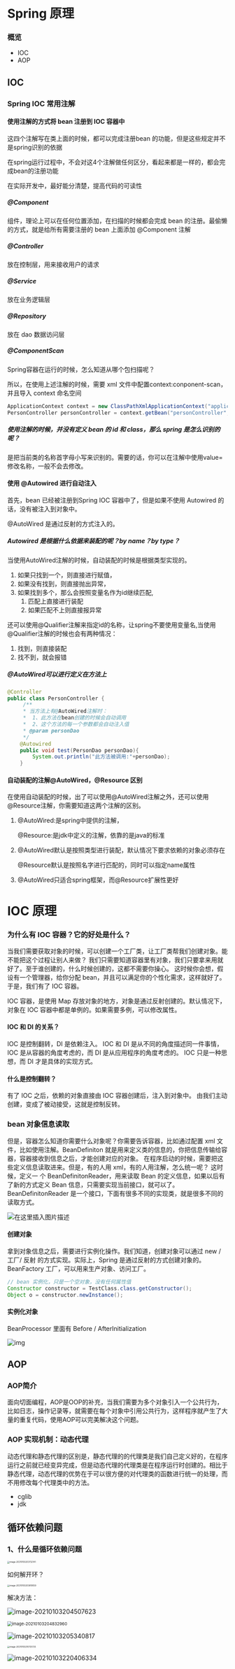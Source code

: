 # Spring 原理

### 概览

- IOC
- AOP



## IOC

### Spring IOC 常用注解

#### 使用注解的方式将 bean 注册到 IOC 容器中

这四个注解写在类上面的时候，都可以完成注册bean 的功能，但是这些规定并不是spring识别的依据

在spring运行过程中，不会对这4个注解做任何区分，看起来都是一样的，都会完成bean的注册功能

在实际开发中，最好能分清楚，提高代码的可读性

##### @Component

组件，理论上可以在任何位置添加，在扫描的时候都会完成 bean 的注册。最偷懒的方式，就是给所有需要注册的 bean 上面添加 @Component 注解

##### @Controller

放在控制层，用来接收用户的请求

##### @Service

放在业务逻辑层

##### @Repository

放在 dao 数据访问层

##### @ComponentScan

Spring容器在运行的时候，怎么知道从哪个包扫描呢？

所以，在使用上述注解的时候，需要 xml 文件中配置context:conponent-scan，并且导入 context 命名空间

```java
ApplicationContext context = new ClassPathXmlApplicationContext("applicationContext.xml");
PersonController personController = context.getBean("personController", PersonController.class)
```



##### 使用注解的时候，并没有定义 bean 的 id 和 class，那么 spring 是怎么识别的呢？

是把当前类的名称首字母小写来识别的。需要的话，你可以在注解中使用value=修改名称，一般不会去修改。





#### 使用 @Autowired 进行自动注入

首先，bean 已经被注册到Spring IOC 容器中了，但是如果不使用 Autowired 的话，没有被注入到对象中。

@AutoWired 是通过反射的方式注入的。

##### Autowired 是根据什么依据来装配的呢？by name？by type？

当使用AutoWired注解的时候，自动装配的时候是根据类型实现的。

1. 如果只找到一个，则直接进行赋值，
2. 如果没有找到，则直接抛出异常，
3. 如果找到多个，那么会按照变量名作为id继续匹配,
   1. 匹配上直接进行装配
   2. 如果匹配不上则直接报异常

还可以使用@Qualifier注解来指定id的名称，让spring不要使用变量名,当使用@Qualifier注解的时候也会有两种情况：

1. 找到，则直接装配
2. 找不到，就会报错



##### @AutoWired可以进行定义在方法上

```java
@Controller
public class PersonController {
     /**
     * 当方法上有@AutoWired注解时：
     *  1、此方法在bean创建的时候会自动调用
     *  2、这个方法的每一个参数都会自动注入值
     * @param personDao
     */
    @Autowired
    public void test(PersonDao personDao){
        System.out.println("此方法被调用:"+personDao);
    }
```



#### 自动装配的注解@AutoWired，@Resource 区别

在使用自动装配的时候，出了可以使用@AutoWired注解之外，还可以使用@Resource注解，你需要知道这两个注解的区别。

1. @AutoWired:是spring中提供的注解，

   @Resource:是jdk中定义的注解，依靠的是java的标准

2. @AutoWired默认是按照类型进行装配，默认情况下要求依赖的对象必须存在

   @Resource默认是按照名字进行匹配的，同时可以指定name属性

3. @AutoWired只适合spring框架，而@Resource扩展性更好



# IOC 原理

### 为什么有 IOC 容器？它的好处是什么？

当我们需要获取对象的时候，可以创建一个工厂类，让工厂类帮我们创建对象。能不能把这个过程让别人来做？
我们只需要知道容器里有对象，我们只要拿来用就好了。至于谁创建的，什么时候创建的，这都不需要你操心。
这时候你会想，假设有一个管理器，给你分配 bean，并且可以满足你的个性化需求，这样就好了。于是，我们有了 IOC 容器。

IOC 容器，是使用 Map 存放对象的地方，对象是通过反射创建的。默认情况下，对象在 IOC 容器中都是单例的。如果需要多例，可以修改属性。

#### IOC 和 DI 的关系？

IOC 是控制翻转，DI 是依赖注入。
IOC 和 DI 是从不同的角度描述同一件事情，IOC 是从容器的角度考虑的，而 DI 是从应用程序的角度考虑的。
IOC 只是一种思想，而 DI 才是具体的实现方式。

#### 什么是控制翻转？

有了 IOC 之后，依赖的对象直接由 IOC 容器创建后，注入到对象中。
由我们主动创建，变成了被动接受，这就是控制反转。

### bean 对象信息读取

但是，容器怎么知道你需要什么对象呢？你需要告诉容器，比如通过配置 xml 文件，比如使用注解。BeanDefiniton 就是用来定义类的信息的，你把信息传输给容器，容器接收到信息之后，才能创建对应的对象。
在程序启动的时候，需要把这些定义信息读取进来。但是，有的人用 xml，有的人用注解，怎么统一呢？
这时候，定义一 个 BeanDefinitonReader，用来读取 Bean 的定义信息，如果以后有了新的方式定义 Bean 信息，只需要实现当前接口，就可以了。BeanDefinitonReader 是一个接口，下面有很多不同的实现类，就是很多不同的读取方式。

![在这里插入图片描述](../images/2020072820291291.png)



#### 创建对象

拿到对象信息之后，需要进行实例化操作。我们知道，创建对象可以通过 new / 工厂/ 反射 的方式实现。实际上，Spring 是通过反射的方式创建对象的。BeanFactory 工厂，可以用来生产对象、访问工厂。

```java
// bean 实例化，只是一个空对象，没有任何属性值
Constructor constructor = TestClass.class.getConstructor();
Object o = constructor.newInstance();
```

#### 实例化对象

BeanProcessor 里面有 Before / AfterInitialization

![img](../images/20200728212847990.png)



## AOP

### AOP简介

面向切面编程，AOP是OOP的补充，当我们需要为多个对象引入一个公共行为，比如日志，操作记录等，就需要在每个对象中引用公共行为，这样程序就产生了大量的重复代码，使用AOP可以完美解决这个问题。

### AOP 实现机制：动态代理

动态代理和静态代理的区别是，静态代理的的代理类是我们自己定义好的，在程序运行之前就已经变异完成，但是动态代理的代理类是在程序运行时创建的。相比于静态代理，动态代理的优势在于可以很方便的对代理类的函数进行统一的处理，而不用修改每个代理类中的方法。

- cglib
- jdk





## 循环依赖问题

### 1、什么是循环依赖问题

<img src="../images/image-20210103203732141.png" alt="image-20210103203732141" style="zoom:33%;" />

如何解开环？

<img src="../images/image-20210103203819559.png" alt="image-20210103203819559" style="zoom:33%;" />

解决方法：

![image-20210103204507623](../images/image-20210103204507623.png)



<img src="../images/image-20210103204832960.png" alt="image-20210103204832960" style="zoom:67%;" />



![image-20210103205340817](../images/image-20210103205340817.png)



<img src="../images/image-20210103210725725.png" alt="image-20210103210725725" style="zoom:33%;" />



![image-20210103220406334](../images/image-20210103220406334.png)